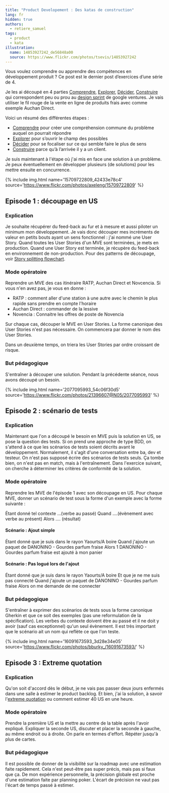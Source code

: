 ```yaml
---
title: "Product Developement : Des katas de construction"
lang: fr
hidden: true
authors:
  - retiere_samuel
tags:
  - product
  - kata
illustration:
  name: 14853927242_de56848a00
  source: https://www.flickr.com/photos/tsevis/14853927242
---
```

Vous voulez comprendre ou apprendre des compétences en développement produit ? Ce post est le dernier post d’exercices d’une série de 4.

Je les ai découpé en 4 parties [Comprendre], [Explorer], [Décider], [Construire] qui correspondent peu ou prou au [design sprint] de google ventures. Je vais utiliser le fil rouge de la vente en ligne de produits frais avec comme exemple Auchan Direct.

Voici un résumé des différentes étapes :

- [Comprendre] pour créer une compréhension commune du problème auquel on pourrait répondre
- [Explorer] pour s’ouvrir le champ des possibles
- [Décider] pour se focaliser sur ce qui semble faire le plus de sens
- [Construire] parce qu’à l’arrivée il y a un client.


Je suis maintenant à l'étape où j'ai mis en face une solution à un problème. Je peux éventuellement en développer plusieurs (de solutions) pour les mettre ensuite en concurrence.

{% include img.html
    name='15709722809_42433e78c4'
    source='https://www.flickr.com/photos/axeleng/15709722809'
%}

## Episode 1 : découpage en US

### Explication

Je souhaite récupérer du feed-back au fur et à mesure et aussi piloter un minimum mon développement. Je vais donc découper mes incréments de valeur en petits bouts ayant un sens fonctionnel : j'ai nommé une User Story. Quand toutes les User Stories d'un MVE sont terminées, je mets en production. Quand une User Story est terminée, je récupère du feed-back en environnement de non-production. Pour des patterns de découpage, voir [Story splitting flowchart].

### Mode opératoire

Reprendre un MVE des cas itinéraire RATP, Auchan Direct et Novcencia. Si vous n'en avez pas, je vous en donne :

- RATP : comment aller d'une station à une autre avec le chemin le plus rapide sans prendre en compte l'horaire
- Auchan Direct : commander de la lessive
- Novencia : Connaitre les offres de poste de Novencia

Sur chaque cas, découper le MVE en User Stories. La forme canonique des User Stories n'est pas nécessaire. On commencera par donner le nom des User Stories.

Dans un deuxième temps, on triera les User Stories par ordre croissant de risque.


### But pédagogique

S'entraîner à découper une solution. Pendant la précédente séance, nous avons découpé un besoin.


{% include img.html
    name='2077095993_54c06f30d5'
    source='https://www.flickr.com/photos/21396607@N05/2077095993'
%}

## Episode 2 : scénario de tests

### Explication

Maintenant que l'on a découpé le besoin en MVE puis la solution en US, se pose la question des tests. Si on prend une approche de type BDD, on s'attend à ce que les scénarios de tests soient décrits avant le développement. Normalement, il s'agit d'une conversation entre ba, dev et testeur. On n'est pas supposé écrire des scénarios de tests seuls. Ça tombe bien, on n'est pas en match, mais à l'entraînement. Dans l'exercice suivant, on cherche à déterminer les critères de conformité de la solution.

### Mode opératoire

Reprendre les MVE de l'épisode 1 avec son découpage en US. Pour chaque MVE, donner un scénario de test sous la forme d'un exemple avec la forme suivante :

Étant donné tel contexte ...(verbe au passé)
Quand ....(évènement avec verbe au présent)
Alors .... (résultat)

#### Scénario : Ajout simple
Étant donné que je suis dans le rayon Yaourts/A boire
Quand j'ajoute un paquet de DANONINO - Gourdes parfum fraise
Alors 1 DANONINO - Gourdes parfum fraise est ajouté à mon panier

#### Scénario : Pas logué lors de l'ajout
Étant donné que je suis dans le rayon Yaourts/A boire
Et que je ne me suis pas connecté
Quand j'ajoute un paquet de DANONINO - Gourdes parfum fraise
Alors on me demande de me connecter

### But pédagogique

S'entraîner à exprimer des scénarios de tests sous la forme canonique Gherkin et que ce soit des exemples (pas une reformulation de la spécification). Les verbes du contexte doivent être au passé et il ne doit y avoir (sauf cas exceptionnel) qu'un seul évènement. Il est très important que le scénario ait un nom qui reflète ce que l'on teste.


{% include img.html
    name='16091673593_3d28e34e05'
    source='https://www.flickr.com/photos/bburky_/16091673593/'
%}

## Episode 3 : Extreme quotation

### Explication

Qu'on soit d'accord dès le début, je ne vais pas passer deux jours enfermés dans une salle à estimer le product backlog. Et bien, j'ai la solution, à savoir l'[extreme quotation] ou comment estimer 40 US en une heure.

### Mode opératoire

Prendre la première US et la mettre au centre de la table après l'avoir expliqué.
Expliquer la seconde US, discuter et placer la seconde à gauche, au même endroit ou à droite. On parle en termes d'effort.
Répéter jusqu'à plus de cartes.

### But pédagogique

Il est possible de donner de la visibilité sur la roadmap avec une estimation faite rapidement. Cela n'est peut-être pas super précis, mais pas si faux que ça. De mon expérience personnelle, la précision globale est proche d'une estimation faite par planning poker. L'écart de précision ne vaut pas l'écart de temps passé à estimer.


[design sprint]: https://library.gv.com/the-product-design-sprint-understand-day-1-e164f76e69cf#.6nykd8v0s
[Comprendre]: /articles/2016/11/24/katastrophe_1_share.html
[Explorer]: /articles/2016/11/24/katastrophe_2_diverge.html
[Décider]: /articles/2016/11/24/katastrophe_3_converge.html
[Construire]: /articles/2016/11/24/katastrophe_4_build.html
[Story splitting flowchart]: http://agileforall.com/wp-content/uploads/2012/01/Story-Splitting-Flowchart-Thumbnail.png
[extreme quotation]: http://blog.octo.com/extreme-quotation-planning-agile-sous-steroides/

